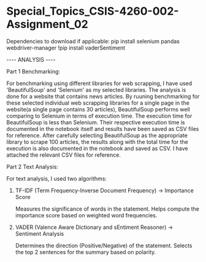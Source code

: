 # Special_Topics_CSIS-4260-002-Assignment_02

Dependencies to download if applicable:
  pip install selenium pandas webdriver-manager
  !pip install vaderSentiment


---- ANALYSIS ----

Part 1 Benchmarking:

For benchmarking using different libraries for web scrapping, I have used 'BeautifulSoup' and 'Selenium' as my selected libraries. The analysis is done for a website that contains news articles. By ruuning benchmarking for these selected individual web scrapping libraries for a single page in the website(a single page contains 30 articles), BeautifulSoup performs well comparing to Selenium in terms of execution time. The execution time for BeautifulSoup is less than Selenium. Their respective execution time is documented in the notebook itself and results have been saved as CSV files for reference. After carefully selecting BeautifulSoup as the appropriate library to scrape 100 articles, the results along with the total time for the execution is also documented in the notebook and saved as CSV. I have attached the relevant CSV files for reference.

Part 2 Text Analysis:

For text analysis, I used two algorithms:

1. TF-IDF (Term Frequency-Inverse Document Frequency) → Importance Score
 
   Measures the significance of words in the statement.
   Helps compute the importance score based on weighted word frequencies.

2. VADER (Valence Aware Dictionary and sEntiment Reasoner) → Sentiment Analysis

   Determines the direction (Positive/Negative) of the statement.
   Selects the top 2 sentences for the summary based on polarity.
